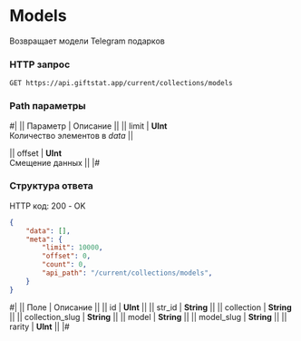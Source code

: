 # Models

Возвращает модели Telegram подарков

### HTTP запрос
```
GET https://api.giftstat.app/current/collections/models
```

### Path параметры
#|
|| Параметр | Описание ||
|| 
limit 
| 
**UInt**\
Количество элементов в *data*
||

|| 
offset 
| 
**UInt**\
Смещение данных
||
|#


### Структура ответа

HTTP код: 200 - OK

```json
{
    "data": [],
    "meta": {
        "limit": 10000, 
        "offset": 0,
        "count": 0,
        "api_path": "/current/collections/models",
    }
}
```


#|
|| Поле | Описание ||
|| id | **UInt** ||
|| str_id | **String** ||
|| collection | **String** ||
|| collection_slug | **String** ||
|| model | **String** ||
|| model_slug | **String** ||
|| rarity | **UInt** ||
|#

